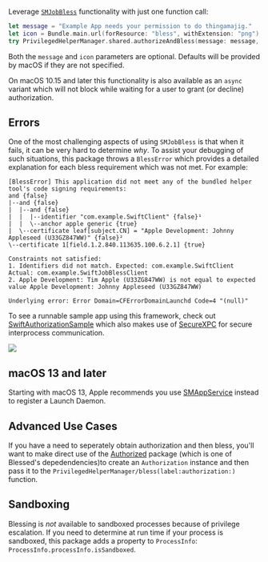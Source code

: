 Leverage [`SMJobBless`](https://developer.apple.com/documentation/servicemanagement/1431078-smjobbless) functionality
with just one function call:

```swift
let message = "Example App needs your permission to do thingamajig."
let icon = Bundle.main.url(forResource: "bless", withExtension: "png")
try PrivilegedHelperManager.shared.authorizeAndBless(message: message, icon: icon)
```

Both the `message` and `icon` parameters are optional. Defaults will be provided by macOS if they are not specified.

On macOS 10.15 and later this functionality is also available as an `async` variant which will not block while waiting
for a user to grant (or decline) authorization.

## Errors
One of the most challenging aspects of using `SMJobBless` is that when it fails, it can be very hard to determine _why_.
To assist your debugging of such situations, this package throws a `BlessError` which provides a detailed explanation
for each bless requirement which was not met. For example:
```
[BlessError] This application did not meet any of the bundled helper tool's code signing requirements:
and {false}
|--and {false}
|  |--and {false}
|  |  |--identifier "com.example.SwiftClient" {false}¹
|  |  \--anchor apple generic {true}
|  \--certificate leaf[subject.CN] = "Apple Development: Johnny Appleseed (U33GZ847WW)" {false}²
\--certificate 1[field.1.2.840.113635.100.6.2.1] {true}

Constraints not satisfied:
1. Identifiers did not match. Expected: com.example.SwiftClient Actual: com.example.SwiftJobBlessClient
2. Apple Development: Tim Apple (U33ZG847WW) is not equal to expected value Apple Development: Johnny Appleseed (U33GZ847WW)

Underlying error: Error Domain=CFErrorDomainLaunchd Code=4 "(null)"
```

To see a runnable sample app using this framework, check out
[SwiftAuthorizationSample](https://github.com/trilemma-dev/SwiftAuthorizationSample) which also makes use of
[SecureXPC](https://github.com/trilemma-dev/SecureXPC/) for secure interprocess communication.

[![](https://img.shields.io/endpoint?url=https%3A%2F%2Fswiftpackageindex.com%2Fapi%2Fpackages%2Ftrilemma-dev%2FBlessed%2Fbadge%3Ftype%3Dswift-versions)](https://swiftpackageindex.com/trilemma-dev/Blessed)

## macOS 13 and later
Starting with macOS 13, Apple recommends you use
[SMAppService](https://developer.apple.com/documentation/servicemanagement/smappservice) instead to register a
Launch Daemon.

## Advanced Use Cases
If you have a need to seperately obtain authorization and then bless, you'll want to make direct use of the
[Authorized](https://github.com/trilemma-dev/Authorized) package (which is one of Blessed's depedendencies)to create an
`Authorization` instance and then pass it to the ``PrivilegedHelperManager/bless(label:authorization:)`` function.

## Sandboxing
Blessing is *not* available to sandboxed processes because of privilege escalation. If you need to determine at run time
if your process is sandboxed, this package adds a property to `ProcessInfo`: `ProcessInfo.processInfo.isSandboxed`.
